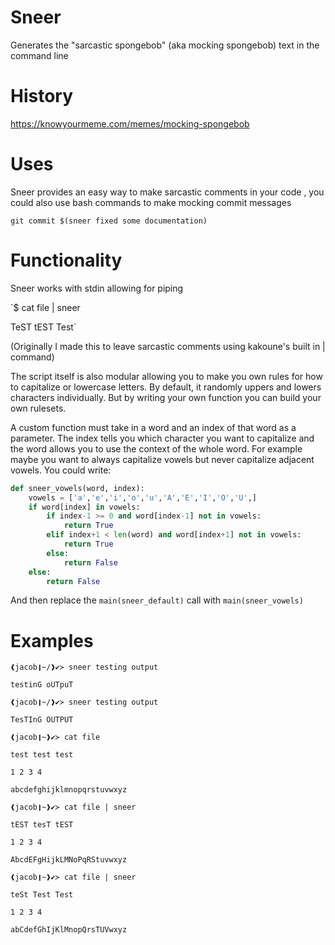# Sneer
Generates the "sarcastic spongebob" (aka mocking spongebob) text in the command line 

# History
https://knowyourmeme.com/memes/mocking-spongebob

# Uses
Sneer provides an easy way to make sarcastic comments in your code
, you could also use bash commands to make mocking commit messages

`git commit $(sneer fixed some documentation)`

# Functionality
Sneer works with stdin allowing for piping

`$ cat file | sneer

TeST tEST Test`

(Originally I made this to leave sarcastic comments using kakoune's built in | command)

The script itself is also modular allowing you
to make you own rules for how to capitalize or lowercase letters.
By default, it randomly uppers and lowers characters individually. But by
writing your own function you can build your own rulesets.

A custom function must take in a word and an index of that word as a parameter. The
index tells you which character you want to capitalize and the word allows you to use the context
of the whole word. For example maybe you want to always capitalize vowels but never capitalize 
adjacent vowels. You could write:

```python
def sneer_vowels(word, index):
    vowels = ['a','e','i','o','u','A','E','I','O','U',]
    if word[index] in vowels:
        if index-1 >= 0 and word[index-1] not in vowels:
            return True
        elif index+1 < len(word) and word[index+1] not in vowels:
            return True
        else:
            return False
    else:
        return False
```
        
And then replace the `main(sneer_default)` call with `main(sneer_vowels)`

# Examples
`❰jacob❙~/❱✔≻ sneer testing output`

`testinG oUTpuT`

`❰jacob❙~/❱✔≻ sneer testing output`

`TesTInG OUTPUT`

`❰jacob❙~❱✔≻ cat file`

`test test test`

`1 2 3 4`

`abcdefghijklmnopqrstuvwxyz`

`❰jacob❙~❱✔≻ cat file | sneer`

`tEST tesT tEST`

`1 2 3 4`

`AbcdEFgHijkLMNoPqRStuvwxyz`

`❰jacob❙~❱✔≻ cat file | sneer`

`teSt Test Test`

`1 2 3 4`

`abCdefGhIjKlMnopQrsTUVwxyz`
